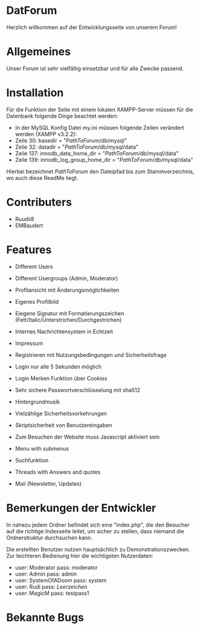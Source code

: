 # DatForum

Herzlich willkommen auf der Entwicklungsseite von unserem Forum!

# Allgemeines

Unser Forum ist sehr vielfältig einsetzbar und für alle Zwecke passend.

# Installation

Für die Funktion der Seite mit einem lokalen XAMPP-Server müssen für die Datenbank folgende Dinge beachtet werden:
* In der MySQL Konfig Datei my.ini müssen folgende Zeilen verändert werden (XAMPP v3.2.2):
* Zeile 30: basedir = "_PathToForum_/db/mysql"
* Zeile 32: datadir = "_PathToForum_/db/mysql/data"
* Zeile 137: innodb_data_home_dir = "_PathToForum_/db/mysql/data"
* Zeile 139: innodb_log_group_home_dir = "_PathToForum_/db/mysql/data"

Hierbei bezeichnet _PathToForum_ den Dateipfad bis zum Stammverzeichnis, wo auch diese ReadMe liegt.

# Contributers

* Ruudii8
* EMBaudert

# Features

* Different Users
* Different Usergroups (Admin, Moderator)
* Profilansicht mit Änderungsmöglichkeiten
* Eigenes Profilbild
* Eiegene Signatur mit Formatierungszeichen (Fett/Italic/Unterstrichen/Durchgestrichen)
* Internes Nachrichtensystem in Echtzeit
* Impressum
* Registrieren mit Nutzungsbedingungen und Sicherheitsfrage
* Login nur alle 5 Sekunden möglich
* Login Merken Funktion über Cookies
* Sehr sichere Passwortverschlüsselung mit sha512
* Hintergrundmusik
* Vielzählige Sicherheitsvorkehrungen
* Skriptsicherheit von Benutzereingaben
* Zum Besuchen der Website muss Javascript aktiviert sein

* Menu with submenus
* Suchfunktion
* Threads with Answers and quotes
* Mail (Newsletter, Updates)

# Bemerkungen der Entwickler

In nahezu jedem Ordner befindet sich eine "index.php", die den Besucher auf die richtige Indexseite leitet, um sicher zu stellen, dass niemand die Ordnerstruktur durchsuchen kann.

Die erstellten Benutzer nutzen hauptsächlich zu Demonstrationszwecken. Zur leichteren Bedienung hier die wichtigsten Nutzerdaten:
* user: Moderator pass: moderator
* user: Admin pass: admin
* user: SystemOfADoom pass: system
* user: Rudi pass: *Leerzeichen*
* user: MagicM pass: testpass1

# Bekannte Bugs

